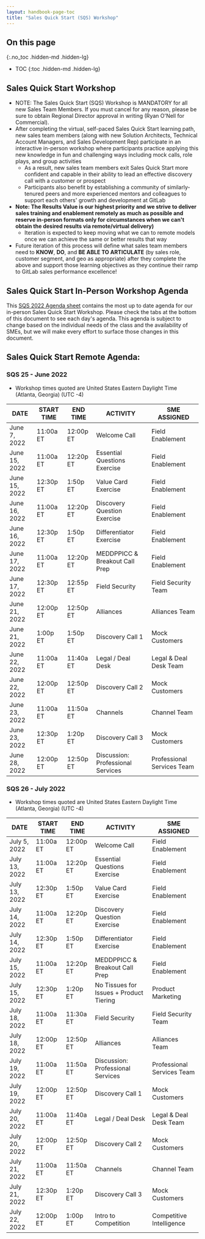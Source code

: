 ```yaml
---
layout: handbook-page-toc
title: "Sales Quick Start (SQS) Workshop"
---
```


## On this page
{:.no_toc .hidden-md .hidden-lg}

- TOC
{:toc .hidden-md .hidden-lg}

## Sales Quick Start Workshop
*  NOTE: The Sales Quick Start (SQS) Workshop is MANDATORY for all new Sales Team Members. If you must cancel for any reason, please be sure to obtain Regional Director approval in writing (Ryan O'Nell for Commercial).
*  After completing the virtual, self-paced Sales Quick Start learning path, new sales team members (along with new Solution Architects, Technical Account Managers, and Sales Development Rep) participate in an interactive in-person workshop where participants practice applying this new knowledge in fun and challenging ways including mock calls, role plays, and group activities
   - As a result, new sales team members exit Sales Quick Start more confident and capable in their ability to lead an effective discovery call with a customer or prospect
   - Participants also benefit by establishing a community of similarly-tenured peers and more experienced mentors and colleagues to support each others' growth and development at GitLab
*  **Note: The Results Value is our highest priority and we strive to deliver sales training and enablement remotely as much as possible and reserve in-person formats only for circumstances when we can't obtain the desired results via remote/virtual delivery)**
   - Iteration is expected to keep moving what we can to remote models once we can achieve the same or better results that way
*  Future iteration of this process will define what sales team members need to **KNOW**, **DO**, and **BE ABLE TO ARTICULATE** (by sales role, customer segment, and geo as appropriate) after they complete the above and support those learning objectives as they continue their ramp to GitLab sales performance excellence!

## Sales Quick Start In-Person Workshop Agenda

This [SQS 2022 Agenda sheet](https://docs.google.com/spreadsheets/d/1f64fZCKbrz7JEydEIkUeGZ16nQuLxNgD6RXEM2zEgws/edit?usp=sharing) contains the most up to date agenda for our in-person Sales Quick Start Workshop. Please check the tabs at the bottom of this document to see each day's agenda. This agenda is subject to change based on the individual needs of the class and the availability of SMEs, but we will make every effort to surface those changes in this document.


## Sales Quick Start Remote Agenda:


### SQS 25 - June 2022

* Workshop times quoted are United States Eastern Daylight Time (Atlanta, Georgia) (UTC -4)

| DATE | START TIME | END TIME | ACTIVITY | SME ASSIGNED |
| ------ | ------ | ------ | ------ | ------ |
|June 7, 2022 | 11:00a ET | 12:00p ET | Welcome Call | Field Enablement  |
|June 15, 2022 | 11:00a ET | 12:20p ET | Essential Questions Exercise | Field Enablement  |
|June 15, 2022 | 12:30p ET | 1:50p ET | Value Card Exercise | Field Enablement |
|June 16, 2022 | 11:00a ET | 12:20p ET | Discovery Question Exercise | Field Enablement  |
|June 16, 2022 | 12:30p ET | 1:50p ET | Differentiator Exercise | Field Enablement  |
|June 17, 2022 | 11:00a ET | 12:20p ET | MEDDPPICC & Breakout Call Prep | Field Enablement  |
|June 17, 2022 | 12:30p ET | 12:55p ET | Field Security |  Field Security Team   |
|June 21, 2022 | 12:00p ET | 12:50p ET | Alliances | Alliances Team  |
|June 21, 2022 | 1:00p ET | 1:50p ET | Discovery Call 1 | Mock Customers  |
|June 22, 2022 | 11:00a ET | 11:40a ET | Legal / Deal Desk | Legal & Deal Desk Team |
|June 22, 2022 | 12:00p ET | 12:50p ET | Discovery Call 2 | Mock Customers |
|June 23, 2022 | 11:00a ET | 11:50a ET | Channels |  Channel Team   |
|June 23, 2022 | 12:30p ET | 1:20p ET | Discovery Call 3 | Mock Customers |
|June 28, 2022 | 12:00p ET | 12:50p ET | Discussion: Professional Services | Professional Services Team    |



### SQS 26 - July 2022

* Workshop times quoted are United States Eastern Daylight Time (Atlanta, Georgia) (UTC -4)

| DATE | START TIME | END TIME | ACTIVITY | SME ASSIGNED |
| ------ | ------ | ------ | ------ | ------ |
|July 5, 2022 | 11:00a ET | 12:00p ET | Welcome Call | Field Enablement  |
|July 13, 2022 | 11:00a ET | 12:20p ET | Essential Questions Exercise | Field Enablement  |
|July 13, 2022 | 12:30p ET | 1:50p ET | Value Card Exercise | Field Enablement |
|July 14, 2022 | 11:00a ET | 12:20p ET | Discovery Question Exercise | Field Enablement  |
|July 14, 2022 | 12:30p ET | 1:50p ET | Differentiator Exercise | Field Enablement  |
|July 15, 2022 | 11:00a ET | 12:20p ET | MEDDPPICC & Breakout Call Prep | Field Enablement  |
|July 15, 2022  | 12:30p ET | 1:20p ET | No Tissues for Issues + Product Tiering | Product Marketing  |
|July 18, 2022 | 11:00a ET | 11:30a ET | Field Security |  Field Security Team   |
|July 18, 2022 | 12:00p ET | 12:50p ET | Alliances | Alliances Team  |
|July 19, 2022 | 11:00a ET | 11:50a ET | Discussion: Professional Services | Professional Services Team    |
|July 19, 2022 | 12:00p ET | 12:50p ET | Discovery Call 1 | Mock Customers  |
|July 20, 2022 | 11:00a ET | 11:40a ET | Legal / Deal Desk | Legal & Deal Desk Team |
|July 20, 2022 | 12:00p ET | 12:50p ET | Discovery Call 2 | Mock Customers |
|July 21, 2022 | 11:00a ET | 11:50a ET | Channels |  Channel Team   |
|July 21, 2022 | 12:30p ET | 1:20p ET | Discovery Call 3 | Mock Customers |
|July 22, 2022 | 12:00p ET | 1:00p ET | Intro to Competition | Competitive Intelligence  |


